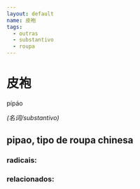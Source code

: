 ```yaml
--- 
layout: default
name: 皮袍 
tags: 
  - outras
  - substantivo
  - roupa
--- 
```

# 皮袍 
pípáo  
 
*(名词/substantivo)*  
## pipao, tipo de roupa chinesa 
### radicais: 
### relacionados: 

